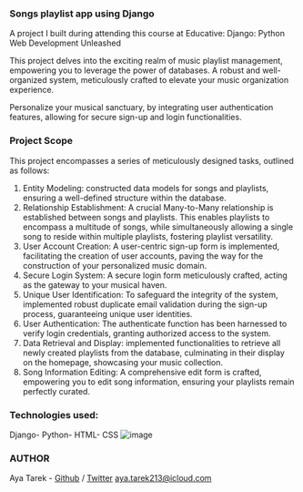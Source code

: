 ### Songs playlist app using Django
A project I built during attending this course at Educative:
Django: Python Web Development Unleashed

This project delves into the exciting realm of music playlist management, empowering you to leverage the power of databases.
A robust and well-organized system, meticulously crafted to elevate your music organization experience.

Personalize your musical sanctuary, by integrating user authentication features, allowing for secure sign-up and login functionalities.

### Project Scope
This project encompasses a series of meticulously designed tasks, outlined as follows:

1. Entity Modeling: constructed data models for songs and playlists, ensuring a well-defined structure within the database.
2. Relationship Establishment: A crucial Many-to-Many relationship is established between songs and playlists. This enables playlists to encompass a multitude of songs, while simultaneously allowing a single song to reside within multiple playlists, fostering playlist versatility.
3. User Account Creation: A user-centric sign-up form is implemented, facilitating the creation of user accounts, paving the way for the construction of your personalized music domain.
4. Secure Login System: A secure login form meticulously crafted, acting as the gateway to your musical haven.
5. Unique User Identification: To safeguard the integrity of the system, implemented robust duplicate email validation during the sign-up process, guaranteeing unique user identities.
6. User Authentication: The authenticate function has been harnessed to verify login credentials, granting authorized access to the system.
7. Data Retrieval and Display: implemented functionalities to retrieve all newly created playlists from the database, culminating in their display on the homepage, showcasing your music collection.
8. Song Information Editing: A comprehensive edit form is crafted, empowering you to edit song information, ensuring your playlists remain perfectly curated.

### Technologies used:
Django- Python- HTML- CSS
![image](https://github.com/AyaTarek95/Songs_Playlist_App/assets/132375842/64f8537e-45c7-4a0c-9aed-5d77a78d3eab)


### AUTHOR
Aya Tarek       - [Github](https://github.com/AyaTarek95/) / [Twitter](https://twitter.com/ayatarek0000) <aya.tarek213@icloud.com> 
